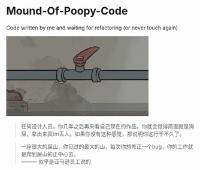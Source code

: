 # Mound-Of-Poopy-Code
Code written by me and waiting for refactoring (or never touch again)

![](giggle.gif)


 > 任何设计人员，你几年之后再来看自己现在的作品，你就会觉得简直就是狗屎，拿出来真tm丢人。如果你没有这种感觉，那说明你这行干不久了。

 > 一座很大的屎山，你见过的最大的山，每次你想修正一个bug，你的工作就是爬到屎山的正中心去。  
 > ——— 似乎是亚马逊员工说的
